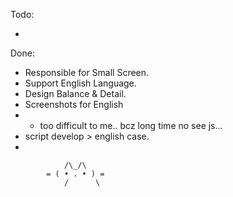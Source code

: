 Todo:

- 

Done:
- Responsible for Small Screen.
- Support English Language.
- Design Balance & Detail.
- Screenshots for English
- - too difficult to me.. bcz long time no see js... 
- script develop > english case.
-


                /\_/\
            = ( • . • ) =
                /      \     
